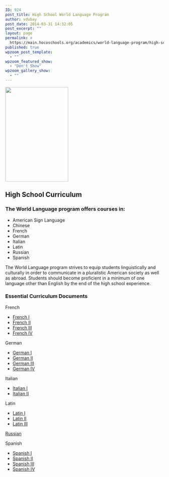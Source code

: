 ```yaml
---
ID: 924
post_title: High School World Language Program
author: vdubay
post_date: 2014-03-31 14:32:05
post_excerpt: ""
layout: page
permalink: >
  https://main.hocoschools.org/academics/world-language-program/high-school/
published: true
wpzoom_post_template:
  - ""
wpzoom_featured_show:
  - "Don't Show"
wpzoom_gallery_show:
  - ""
---
```

<img class="pict" src="/f/academics/worldlanguages/images/wl_pic21.jpg" alt=" " width="200" height="300" />

<h2>High School Curriculum</h2>

<h3>The World Language program offers courses in:</h3>

<ul>
  <li>American Sign Language</li>
  <li>Chinese</li>
  <li>French</li>
  <li>German</li>
  <li>Italian</li>
  <li>Latin</li>
  <li>Russian</li>
  <li>Spanish</li>
</ul>

<p>The World Language program strives to equip students linguistically and culturally in order to communicate in a pluralistic American society as well as abroad. Students should become proficient in a minimum of one language other than English by the end of the high school experience.</p>

<h3>Essential Curriculum Documents</h3>

<p>French</p>
<ul>
  <li><a href="/f/academics/worldlanguages/French_I.pdf">French I</a></li>
  <li><a href="/f/academics/worldlanguages/French_II.pdf">French II </a></li>
  <li><a href="/f/academics/worldlanguages/French_III.pdf">French III </a></li>
  <li><a href="/f/academics/worldlanguages/French_IV.pdf">French IV </a></li>
</ul>

<p>German</p>
<ul>
  <li><a href="/f/academics/worldlanguages/German_I.pdf">German I </a></li>
  <li><a href="/f/academics/worldlanguages/German_II.pdf">German II </a></li>
  <li><a href="/f/academics/worldlanguages/German_III.pdf">German III </a></li>
  <li><a href="/f/academics/worldlanguages/German_IV.pdf">German IV </a></li>
</ul>

<p>Italian</p>
<ul>
  <li><a href="/f/academics/worldlanguages/Italian_I.pdf">Italian I </a></li>
  <li><a href="/f/academics/worldlanguages/Italian_II.pdf">Italian II </a></li>
</ul>

<p>Latin</p>
<ul>
  <li><a href="/f/academics/worldlanguages/Latin_I.pdf">Latin I</a></li>
  <li><a href="/f/academics/worldlanguages/Latin_II.pdf">Latin II</a></li>
  <li><a href="/f/academics/worldlanguages/Latin_III.pdf">Latin III</a></li>
</ul>

<p><a href="/f/academics/worldlanguages/Russian.pdf">Russian</a></p>

<p>Spanish</p>
<ul>
  <li><a href="/f/academics/worldlanguages/Spanish_I.pdf">Spanish I</a></li>
  <li><a href="/f/academics/worldlanguages/Spanish_II.pdf">Spanish II</a></li>
  <li><a href="/f/academics/worldlanguages/Spanish_III.pdf">Spanish III</a></li>
  <li><a href="/f/academics/worldlanguages/Spanish_IV.pdf">Spanish IV</a></li>
</ul>